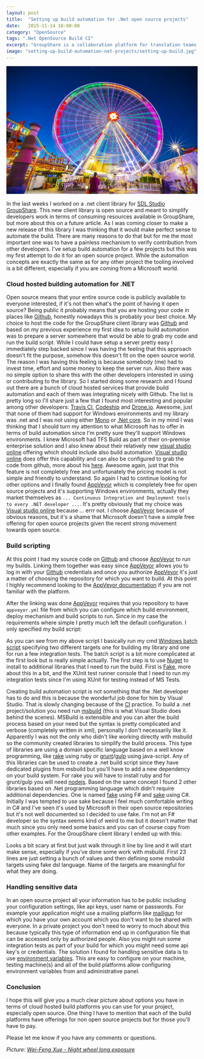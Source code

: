 ```yaml
---
layout: post
title:  "Setting up build automation for .Net open source projects"
date:   2015-11-14 18:00:00
category: "OpenSource"
tags: ".Net OpenSource Build CI"
excerpt: "GroupShare is a collaboration platform for translation teams that is helping streamline translation processes, reduce coordination efforts and offer a secure access to all in-house and external resources. I'm not going to get into details about GroupShare but if you want to know more have a look here. Since GroupShare is a collaboration platform it implies that there are ways to create and manage users. Out of the box GroupShare allows 2 types of users to be defined. One is the SDL type for which the username and password is created and stored in the GroupShare database. The second one is Windows type which means that the password is not stored in GroupShare database rather the user will be authenticated against a corporate network that is using Microsoft Active Directory service domain identity or other Windows accounts. While this is good enough in most of the situations there are customers that already have a system where they store users and would like to use that instead of having different users in various systems. To overcome this need GroupShare allows implementation of custom authentication providers."
image: "setting-up-build-automation-net-projects/setting-up-build.jpg"
---
```


<img src="/assets/images/posts/setting-up-build-automation-net-projects/setting-up-build.jpg" alt="Setting up build automation" title="Setting up build automation" class="img-responsive">

<p class="dropcap">In the last weeks I worked on a .net client library for <a href="http://www.sdl.com/cxc/language/translation-productivity/studio-groupshare/" target="_blank">SDL Studio GroupShare</a>. This new client library is open source and meant to simplify developers work in terms of consuming resources available in GroupShare, but more about this on a future article. As I was coming closer to make a new release of this library I was thinking that it would make perfect sense to automate the build. There are many reasons to do that but for me the most important one was to have a painless mechanism to verify contribution from other developers. I've setup build automation for a few projects but this was my first attempt to do it for an open source project. While the automation concepts are exactly the same as for any other project the tooling involved is a bit different, especially if you are coming from a Microsoft world.</p>

### Cloud hosted building automation for .NET ###

Open source means that your entire source code is publicly available to everyone interested, if it's not then what's the point of having it open source? Being public it probably means that you are hosting your code in places like [Github](https://github.com/), honestly nowadays this is probably your best choice. My choice to host the code for the GroupShare client library was [Github](https://github.com/sdl/groupsharekit.net) and based on my previous experience my first idea to setup build automation was to prepare a server somewhere that would be able to grab my code and run the build script. While I could have setup a server pretty easy I immediately step backed since I was having the feeling that this approach doesn't fit the purpose, somehow this doesn't fit on the open source world. The reason I was having this feeling is because somebody (me) had to invest time, effort and some money to keep the server run. Also there was no simple option to share this with the other developers interested in using or contributing to the library. So I started doing some research and I found out there are a bunch of cloud hosted services that provide build automation and each of them was integrating nicely with Github. The list is pretty long so I'll share just a few that I found most interesting and popular among other developers: [Travis CI](https://travis-ci.org/), [Codeship](https://codeship.com/) and [Drone.io](https://drone.io/). Awesome, just that none of them had support for Windows environments and my library was .net and I was not using either [Mono](http://www.mono-project.com/) or [.Net core](http://blogs.msdn.com/b/dotnet/archive/2014/12/04/introducing-net-core.aspx). So in my mind I was thinking that I should turn my attention to what Microsoft has to offer in terms of build automation since I'm pretty sure they'll support Windows environments. I knew Microsoft had TFS Build as part of their on-premise enterprise solution and I also knew about their relatively new [visual studio online](https://www.visualstudio.com/en-us/products/what-is-visual-studio-online-vs.aspx) offering which should include also build automation. [Visual studio online](https://www.visualstudio.com/en-us/products/what-is-visual-studio-online-vs.aspx)  does offer this capability and can also be configured to grab the code from github, more about his [here](https://msdn.microsoft.com/en-us/Library/vs/alm/Build/github/index?f=255&MSPPError=-2147217396). Awesome again, just that this feature is not completely free and unfortunately the pricing model is not simple and friendly to understand. So again I had to continue looking for other options and I finally found [AppVeyor](http://www.appveyor.com/) which is completely free for open source projects and it's supporting Windows environments, actually they market themselves as `... Continuous Integration and Deployment tools to every .NET developer ...`. It's pretty obviously that my choice was [Visual studio online](https://www.visualstudio.com/en-us/products/what-is-visual-studio-online-vs.aspx) because ... errr not. I choose [AppVeyor](http://www.appveyor.com/) because of obvious reasons, but it's a shame that Microsoft doesn't have a simple free offering for open source projects given the recent strong movement towards open source.     

### Build scripting ###

At this point I had my source code on [Github](https://github.com/) and choose [AppVeyor](http://www.appveyor.com/) to run my builds. Linking them together was easy since [AppVeyor](http://www.appveyor.com/) allows you to log in with your [Github](https://github.com/) credentials and once you authorize [AppVeyor](http://www.appveyor.com/) it's just a matter of choosing the repository for which you want to build. At this point I highly recommend looking to the [AppVeyor documentation](http://www.appveyor.com/docs) if you are not familiar with the platform.

After the linking was done [AppVeyor](http://www.appveyor.com/) requires that you repository to have `appveyor.yml` file from which you can configure which build environment, deploy mechanism and build scripts to run. Since in my case the requirements where simple I pretty much left the default configuration. I only specified my build script:

<script src="https://gist.github.com/cromica/03a1ba3d5cf4531f0152.js"></script>

As you can see from my above script I basically run my cmd [Windows batch script](https://www.google.ro/search?sourceid=chrome-psyapi2&ion=1&espv=2&ie=UTF-8&q=cmd%20script&oq=cmd%20scri&aqs=chrome.0.0j69i57j0l4.3162j0j7) specifying two different targets one for building my library and one for run a few integration tests. The batch script is a bit more complicated at the first look but is really simple actually. The first step is to use [Nuget](https://www.nuget.org/) to install to additional libraries that I need to run the build. First is [Fake](http://fsharp.github.io/FAKE/), more about this in a bit, and the XUnit test runner console that I need to run my integration tests since I'm using XUnit for testing instead of MS Tests.    

<script src="https://gist.github.com/cromica/02318ab4b34c76d19cdb.js"></script>

Creating build automation script is not something that the .Net developer has to do and this is because the wonderful job done for him by Visual Studio. That is slowly changing because of the [CI](https://en.wikipedia.org/wiki/Continuous_integration) practice. To build a .net project/solution you need run [msbuild](https://msdn.microsoft.com/en-us/library/ms171452.aspx) (this is what Visual Studio does behind the scenes). MSBuild is extensible and you can alter the build process based on your need but the syntax is pretty complicated and verbose (completely written in xml), personally I don't necessarily like it. Apparently I was not the only who didn't like working directly with msbuild so the community created libraries to simplify the build process. This type of libraries are using a domain specific language based on a well know programming, like [rake](http://rake.rubyforge.org/) using ruby or [grunt](http://gruntjs.com/)/[gulp](http://gulpjs.com/) using java-script. Any of this libraries can be used to create a .net build script since they have dedicated plugins from msbuild but you'll have to add a new dependency on your build system. For rake you will have to install ruby and for grunt/gulp you will need [nodejs](https://nodejs.org/en/). Based on the same concept I found 2 other libraries based on .Net programming language which didn't require additional dependencies. One is named [fake](http://fsharp.github.io/FAKE/) using F# and [sake](https://github.com/sakeproject/sake) using C#. Initially I was tempted to use sake because I feel much comfortable writing in C# and I've seen it's used by Microsoft in their open source repositories but it's not well documented so I decided to use fake. I'm not an F# developer so the syntax seems kind of weird to me but it doesn't matter that much since you only need some basics and you can of course copy from other examples. For the GroupShare client library I ended up with this:

<script src="https://gist.github.com/cromica/57efc7eee344e84cdb8c.js"></script>

Looks a bit scary at first but just walk through it line by line and it will start make sense, especially if you've done some work with msbuild. First 23 lines are just setting a bunch of values and then defining some msbuild targets using fake dsl language. Name of the targets are meaningful for what they are doing.

### Handling sensitive data ###

In an open source project all your information has to be public including your configuration settings, like api keys, user name or passwords. For example your application might use a mailing platform like [mailigun](http://www.mailgun.com/) for which you have your own account which you don't want to be shared with everyone. In a private project you don't need to worry to much about this because typically this type of information end up in configuration file that can be accessed only by authorized people. Also you might run some integration tests as part of your build for which you might need some api key's or credentials. The solution I found for handling sensitive data is to use [environment variables](https://en.wikipedia.org/wiki/Environment_variable). This are easy to configure on your machine, testing machine(s) and all of the build platforms allow configuring environment variables from and administrative panel. 


### Conclusion ###

I hope this will give you a much clear picture about options you have in terms of cloud hosted build platforms you can use for your project, especially open source. One thing I have to mention that each of the build platforms have offerings for non open source projects but for those you'll have to pay.

Please let me know if you have any comments or questions.

*Picture: [Wei-Feng Xue - Night wheel long exposure](https://flic.kr/p/oYw4LG)*